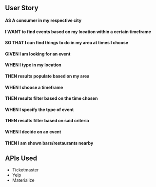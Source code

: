 ## User Story
#### AS A consumer in my respective city
#### I WANT to find events based on my location within a certain timeframe
#### SO THAT I can find things to do in my area at times I choose
#### GIVEN I am looking for an event
#### WHEN I type in my location
#### THEN results populate based on my area
#### WHEN I choose a timeframe
#### THEN results filter based on the time chosen
#### WHEN I specify the type of event
#### THEN results filter based on said criteria
#### WHEN I decide on an event
#### THEN I am shown bars/restaurants nearby

## APIs Used
* Ticketmaster
* Yelp
* Materialize